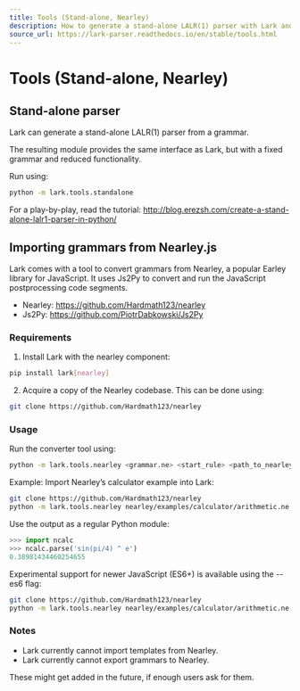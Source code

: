 ```yaml
---
title: Tools (Stand-alone, Nearley)
description: How to generate a stand-alone LALR(1) parser with Lark and import grammars from Nearley.js, including requirements, usage, and notes.
source_url: https://lark-parser.readthedocs.io/en/stable/tools.html
---
```


# Tools (Stand-alone, Nearley)

## Stand-alone parser

Lark can generate a stand-alone LALR(1) parser from a grammar.

The resulting module provides the same interface as Lark, but with a fixed grammar and reduced functionality.

Run using:

```bash
python -m lark.tools.standalone
```

For a play-by-play, read the tutorial: http://blog.erezsh.com/create-a-stand-alone-lalr1-parser-in-python/

## Importing grammars from Nearley.js

Lark comes with a tool to convert grammars from Nearley, a popular Earley library for JavaScript. It uses Js2Py to convert and run the JavaScript postprocessing code segments.

- Nearley: https://github.com/Hardmath123/nearley
- Js2Py: https://github.com/PiotrDabkowski/Js2Py

### Requirements

1. Install Lark with the nearley component:

```bash
pip install lark[nearley]
```

2. Acquire a copy of the Nearley codebase. This can be done using:

```bash
git clone https://github.com/Hardmath123/nearley
```

### Usage

Run the converter tool using:

```bash
python -m lark.tools.nearley <grammar.ne> <start_rule> <path_to_nearley_repo>
```

Example: Import Nearley’s calculator example into Lark:

```bash
git clone https://github.com/Hardmath123/nearley
python -m lark.tools.nearley nearley/examples/calculator/arithmetic.ne main ./nearley > ncalc.py
```

Use the output as a regular Python module:

```python
>>> import ncalc
>>> ncalc.parse('sin(pi/4) ^ e')
0.38981434460254655
```

Experimental support for newer JavaScript (ES6+) is available using the --es6 flag:

```bash
git clone https://github.com/Hardmath123/nearley
python -m lark.tools.nearley nearley/examples/calculator/arithmetic.ne main nearley --es6 > ncalc.py
```

### Notes

- Lark currently cannot import templates from Nearley.
- Lark currently cannot export grammars to Nearley.

These might get added in the future, if enough users ask for them.
